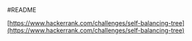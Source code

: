#README

[https://www.hackerrank.com/challenges/self-balancing-tree](https://www.hackerrank.com/challenges/self-balancing-tree)
